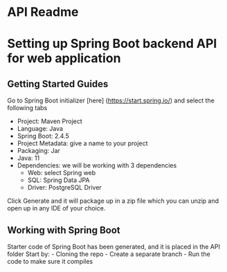 # API Readme
# Setting up Spring Boot backend API for web application

## Getting Started Guides
Go to Spring Boot initializer [here] (https://start.spring.io/) and select the following tabs
- Project: Maven Project
- Language: Java
- Spring Boot: 2.4.5
- Project Metadata: give a name to your project
- Packaging: Jar
- Java: 11
- Dependencies: we will be working with 3 dependencies
    - Web: select Spring web
    - SQL: Spring Data JPA
    - Driver: PostgreSQL Driver

Click Generate and it will package up in a zip file which you can unzip and open up in any IDE of your choice.

## Working with Spring Boot
Starter code of Spring Boot has been generated, and it is placed in the API folder
Start by:
    - Cloning the repo
    - Create a separate branch 
    - Run the code to make sure it compiles
    
 
 

 
